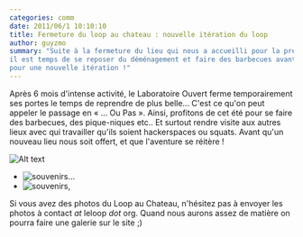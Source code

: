 ```yaml
---
categories: comm
date: 2011/06/1 10:10:10
title: Fermeture du loop au chateau : nouvelle itération du loop
author: guyzmo
summary: "Suite à la fermeture du lieu qui nous a accueilli pour la première itération du loop, 
il est temps de se reposer du déménagement et faire des barbecues avant de repartir de plus belle
pour une nouvelle itération !"
---
```


Après 6 mois d'intense activité, le Laboratoire Ouvert ferme temporairement ses portes le temps
de reprendre de plus belle... C'est ce qu'on peut appeler le passage en « ... Ou Pas ». Ainsi,
profitons de cet été pour se faire des barbecues, des pique-niques etc.. Et surtout rendre visite
aux autres lieux avec qui travailler qu'ils soient hackerspaces ou squats. Avant qu'un nouveau 
lieu nous soit offert, et que l'aventure se réitère !

![Alt text](/path/to/img.jpg "Optional title")

* ![souvenirs...](http://m0g.net/~guyzmo/chateau1.jpeg "Encore le château")
* ![souvenirs,](http://1.bp.blogspot.com/-sLciA0EiwFU/TWVzK7-iOKI/AAAAAAAAAkA/V0lBDRQ9cJ8/s1600/L1010008.JPG "Le château Albatart")

Si vous avez des photos du Loop au Chateau, n'hésitez pas à envoyer les photos à contact _at_ leloop _dot_ org.
Quand nous aurons assez de matière on pourra faire une galerie sur le site ;)

